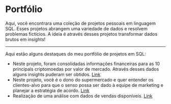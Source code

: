 # Portfólio
Aqui, você encontrara uma coleção de projetos pessoais em linguagem SQL. Esses projetos abrangem uma variedade de dados e resolvem problemas fictícios. A ideia é através desses projetos transformar dados brutos em insights!
___
Aqui estão alguns destaques do meu portfólio de projetos em SQL:
* Neste projeto, foram consolidadas informações financeiras para as 10 principais criptomoedas por valor de mercado. Através desses dados alguns insights puderam ser obtidos. [Link](https://github.com/guilasinskas/sqlportfolio/blob/main/codes/cripto.sql)
* Neste projeto, você é o dono do supermercado e quer entender os clientes-alvo para que o senso possa ser dado à equipe de marketing e planejar a estratégia de acordo. [Link](https://github.com/guilasinskas/sqlportfolio/blob/main/codes/supermarket.sql)
* Realização de uma análise com dados de vendas disponíveis. [Link](https://github.com/guilasinskas/sqlportfolio/blob/main/codes/sales.sql)

